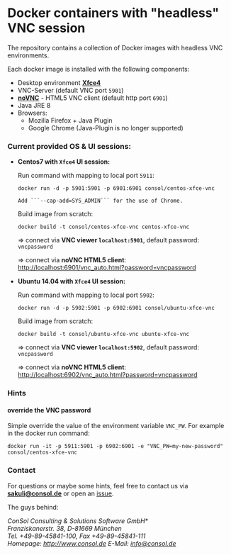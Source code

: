 # Docker containers with "headless" VNC session
The repository contains a collection of Docker images with headless VNC environments.

Each docker image is installed with the following components:

* Desktop environment [**Xfce4**](http://www.xfce.org)
* VNC-Server (default VNC port `5901`)
* [**noVNC**](https://github.com/kanaka/noVNC) - HTML5 VNC client (default http port `6901`)
* Java JRE 8
* Browsers:
  * Mozilla Firefox + Java Plugin
  * Google Chrome (Java-Plugin is no longer supported)

### Current provided OS & UI sessions:
* __Centos7 with `Xfce4` UI session:__

  Run command with mapping to local port `5911`:

      docker run -d -p 5901:5901 -p 6901:6901 consol/centos-xfce-vnc

      Add ```--cap-add=SYS_ADMIN``` for the use of Chrome.

  Build image from scratch:

      docker build -t consol/centos-xfce-vnc centos-xfce-vnc

  => connect via __VNC viewer `localhost:5901`__, default password: `vncpassword`

  => connect via __noVNC HTML5 client__: [http://localhost:6901/vnc_auto.html?password=vncpassword]()

* __Ubuntu 14.04 with `Xfce4` UI session:__

  Run command with mapping to local port `5902`:

      docker run -d -p 5902:5901 -p 6902:6901 consol/ubuntu-xfce-vnc

  Build image from scratch:

      docker build -t consol/ubuntu-xfce-vnc ubuntu-xfce-vnc

  => connect via __VNC viewer `localhost:5902`__, default password: `vncpassword`

  => connect via __noVNC HTML5 client__: [http://localhost:6902/vnc_auto.html?password=vncpassword]()

### Hints
#### override the VNC password
Simple override the value of the environment variable `VNC_PW`. For example in
the docker run command:

    docker run -it -p 5911:5901 -p 6902:6901 -e "VNC_PW=my-new-password" consol/centos-xfce-vnc

### Contact
For questions or maybe some hints, feel free to contact us via **[sakuli@consol.de](mailto:sakuli@consol.de)** or open an [issue](https://github.com/ConSol/docker-headless-vnc-container/issues/new).

The guys behind:

**ConSol* Consulting & Solutions Software GmbH** <br/>
*Franziskanerstr. 38, D-81669 München* <br/>
*Tel. +49-89-45841-100, Fax +49-89-45841-111*<br/>
*Homepage: http://www.consol.de E-Mail: [info@consol.de](info@consol.de)*
